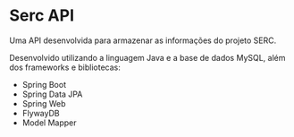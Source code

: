 # Serc API
Uma API desenvolvida para armazenar as informações do projeto SERC.

Desenvolvido utilizando a linguagem Java e a base de dados MySQL, além dos frameworks e bibliotecas:

- Spring Boot
- Spring Data JPA
- Spring Web
- FlywayDB
- Model Mapper
